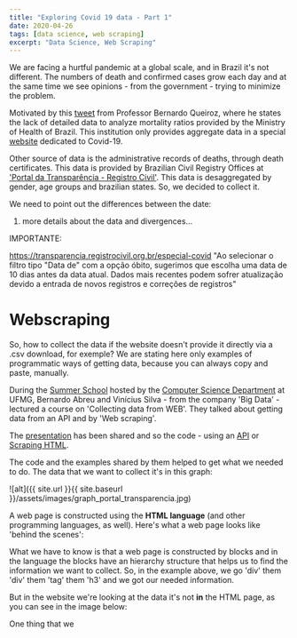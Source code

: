 ```yaml
---
title: "Exploring Covid 19 data - Part 1"
date: 2020-04-26
tags: [data science, web scraping]
excerpt: "Data Science, Web Scraping"
---
```


We are facing a hurtful pandemic at a global scale, and in Brazil it's not different. The numbers of death and confirmed cases grow each day and at the same time we see opinions - from the government - trying to minimize the problem.

Motivated by this [tweet](https://twitter.com/blqueiroz/status/1253090230187548675) from Professor Bernardo Queiroz, where he states the lack of detailed data to analyze mortality ratios provided by the Ministry of Health of Brazil. This institution only provides aggregate data in a special [website]() dedicated to Covid-19.

Other source of data is the administrative records of deaths, through death certificates. This data is provided by Brazilian Civil Registry Offices at ['Portal da Transparência - Registro Civil'](https://transparencia.registrocivil.org.br/especial-covid). This data is desaggregated by gender, age groups and brazilian states. So, we decided to collect it.

We need to point out the differences between the date:

1) more details about the data and divergences...

IMPORTANTE:

https://transparencia.registrocivil.org.br/especial-covid
"Ao selecionar o filtro tipo "Data de" com a opção óbito, sugerimos que escolha uma data de 10 dias antes da data atual. Dados mais recentes podem sofrer atualização devido a entrada de novos registros e correções de registros"

# Webscraping

So, how to collect the data if the website doesn't provide it directly via a .csv download, for exemple? We are stating here only examples of programmatic ways of getting data, because you can always copy and paste, manually.

During the [Summer School](http://evcomp.dcc.ufmg.br/) hosted by the [Computer Science Department](http://www.dcc.ufmg.br/dcc/) at UFMG, Bernardo Abreu and Vinícius Silva - from the company 'Big Data' - lectured a course on 'Collecting data from WEB'. They talked about getting data from an API and by 'Web scraping'.

The [presentation](http://evcomp.dcc.ufmg.br/wp-content/uploads/BigData-Coleta-de-dados-na-Web.pdf) has been shared and so the code - using an [API](https://colab.research.google.com/drive/1YnuhEgvSAkoonflKjM8w5-sZKJwS-mDn) or [Scraping HTML](https://colab.research.google.com/drive/1WBAyw2OQnKkrgi2xU5iT73eyW9aM_uC3).

The code and the examples shared by them helped to get what we needed to do. The data that we want to collect it's in this graph:

![alt]({{ site.url }}{{ site.baseurl }}/assets/images/graph_portal_transparencia.jpg)

A web page is constructed using the **HTML language** (and other programming languages, as well). Here's what a web page looks like 'behind the scenes':



What we have to know is that a web page is constructed by blocks and in the language the blocks have an hierarchy structure that helps us to find the information we want to collect. So, in the example above, we go 'div' them 'div' them 'tag' them 'h3' and we got our needed information.

But in the website we're looking at the data it's not **in** the HTML page, as you can see in the image below:

One thing that we 

